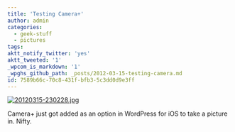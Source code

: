 ```yaml
---
title: 'Testing Camera+'
author: admin
categories:
  - geek-stuff
  - pictures
tags: 
aktt_notify_twitter: 'yes'
aktt_tweeted: '1'
_wpcom_is_markdown: '1'
_wpghs_github_path: _posts/2012-03-15-testing-camera.md
id: 7589b66c-70c8-431f-bfb3-5c3dd0d9e3ff
---
```

<p><a href="https://chrisenns.com/wp-content/uploads/2012/03/20120315-230228.jpg"><img src="https://chrisenns.com/wp-content/uploads/2012/03/20120315-230228.jpg" alt="20120315-230228.jpg" class="alignnone size-full" /></a></p>
<p>Camera+ just got added as an option in WordPress for iOS to take a picture in. Nifty.</p>
